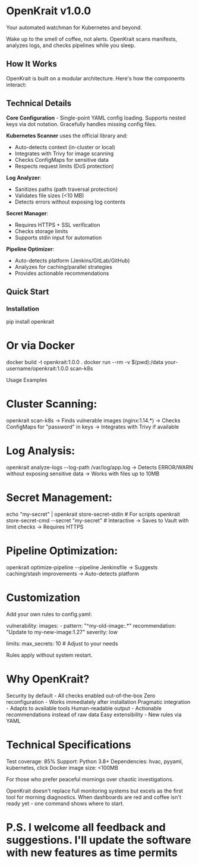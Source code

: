 # OpenKrait v1.0.0
Your automated watchman for Kubernetes and beyond.

Wake up to the smell of coffee, not alerts. OpenKrait scans manifests, analyzes logs, and checks pipelines while you sleep.

## How It Works
OpenKrait is built on a modular architecture. Here's how the components interact:

## Technical Details
**Core Configuration** - Single-point YAML config loading. Supports nested keys via dot notation. Gracefully handles missing config files.

**Kubernetes Scanner** uses the official library and:
- Auto-detects context (in-cluster or local)
- Integrates with Trivy for image scanning
- Checks ConfigMaps for sensitive data
- Respects request limits (DoS protection)

**Log Analyzer**:
- Sanitizes paths (path traversal protection)
- Validates file sizes (<10 MB)
- Detects errors without exposing log contents

**Secret Manager**:
- Requires HTTPS + SSL verification
- Checks storage limits
- Supports stdin input for automation

**Pipeline Optimizer**:
- Auto-detects platform (Jenkins/GitLab/GitHub)
- Analyzes for caching/parallel strategies
- Provides actionable recommendations

## Quick Start
### Installation
  pip install openkrait
# Or via Docker  
  docker build -t openkrait:1.0.0 .
  docker run --rm -v $(pwd):/data your-username/openkrait:1.0.0 scan-k8s

Usage Examples
# Cluster Scanning:
  openkrait scan-k8s
    → Finds vulnerable images (nginx:1.14.*)
    → Checks ConfigMaps for "password" in keys
    → Integrates with Trivy if available
# Log Analysis:    
  openkrait analyze-logs --log-path /var/log/app.log
    → Detects ERROR/WARN without exposing sensitive data
    → Works with files up to 10MB
# Secret Management:    
  echo "my-secret" | openkrait store-secret-stdin  # For scripts
  openkrait store-secret-cmd --secret "my-secret"  # Interactive
    → Saves to Vault with limit checks
    → Requires HTTPS
# Pipeline Optimization:
  openkrait optimize-pipeline --pipeline Jenkinsfile
    → Suggests caching/stash improvements
    → Auto-detects platform   

# Customization
Add your own rules to config.yaml:   

  vulnerability:
    images:
      - pattern: "^my-old-image:.*"
        recommendation: "Update to my-new-image:1.27"
        severity: low

  limits:
    max_secrets: 10  # Adjust to your needs

Rules apply without system restart.    

# Why OpenKrait?
  Security by default - All checks enabled out-of-the-box
  Zero reconfiguration - Works immediately after installation
  Pragmatic integration - Adapts to available tools
  Human-readable output - Actionable recommendations instead of raw data
  Easy extensibility - New rules via YAML

# Technical Specifications
  Test coverage: 85%
  Support: Python 3.8+
  Dependencies: hvac, pyyaml, kubernetes, click
  Docker image size: <100MB

For those who prefer peaceful mornings over chaotic investigations.

OpenKrait doesn't replace full monitoring systems but excels as the first tool for morning diagnostics. When dashboards are red and coffee isn't ready yet - one command shows where to start.  

# P.S. I welcome all feedback and suggestions. I'll update the software with new features as time permits